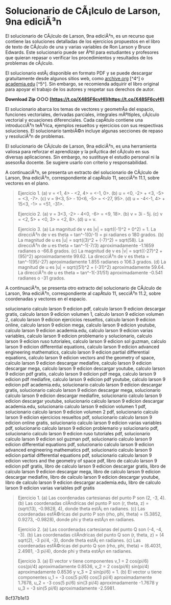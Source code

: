 
 
#  Solucionario de CÃ¡lculo de Larson, 9na ediciÃ³n 
 
El solucionario de CÃ¡lculo de Larson, 9na ediciÃ³n, es un recurso que contiene las soluciones detalladas de los ejercicios propuestos en el libro de texto de CÃ¡lculo de una y varias variables de Ron Larson y Bruce Edwards. Este solucionario puede ser Ãºtil para estudiantes y profesores que quieran repasar o verificar los procedimientos y resultados de los problemas de cÃ¡lculo.
 
El solucionario estÃ¡ disponible en formato PDF y se puede descargar gratuitamente desde algunos sitios web, como [archive.org](https://archive.org/details/SOLCalculo1DeUnaVariable9naEdicinRonLarsonIN) [^4^] o [academia.edu](https://www.academia.edu/50013168/Solucionario_C%C3%A1lculo_2_varias_variables_R_Larson_and_B_Edward_9na_edicion) [^5^]. Sin embargo, se recomienda adquirir el libro original para apoyar el trabajo de los autores y respetar sus derechos de autor.
 
**Download Zip ○○○ [https://t.co/X48SF6cvHl](https://t.co/X48SF6cvHl)**


 
El solucionario abarca los temas de vectores y geometrÃ­a del espacio, funciones vectoriales, derivadas parciales, integrales mÃºltiples, cÃ¡lculo vectorial y ecuaciones diferenciales. Cada capÃ­tulo contiene una introducciÃ³n teÃ³rica, ejemplos resueltos y ejercicios con sus respectivas soluciones. El solucionario tambiÃ©n incluye algunas secciones de repaso y resoluciÃ³n de problemas.
 
El solucionario de CÃ¡lculo de Larson, 9na ediciÃ³n, es una herramienta valiosa para reforzar el aprendizaje y la prÃ¡ctica del cÃ¡lculo en sus diversas aplicaciones. Sin embargo, no sustituye el estudio personal ni la asesorÃ­a docente. Se sugiere usarlo con criterio y responsabilidad.

A continuaciÃ³n, se presenta un extracto del solucionario de CÃ¡lculo de Larson, 9na ediciÃ³n, correspondiente al capÃ­tulo 11, secciÃ³n 11.1, sobre vectores en el plano.

> Ejercicio 1. (a) v = <1, 4> - <2, 4> = <-1, 0>. (b) u = <0, -2> + <3, -5> = <3, -7>. (c) v = 9<3, 5> - 10<6, -5> = <-27, 95>. (d) u = -4<-1, 4> + 15<3, -1> = <51, -31>.
> 
> 
> Ejercicio 2. (a) v = 3<3, -2> - 4<0, -6> = <9, 18>. (b) v = 3i - 5j. (c) v = <2, 5> + <0, 3> = <2, 8>. (d) u = v.
> 
> 
> Ejercicio 3. (a) La magnitud de v es |v| = sqrt((-1)^2 + 0^2) = 1. La direcciÃ³n de v es theta = tan^-1(0/-1) = pi radianes o 180 grados. (b) La magnitud de u es |u| = sqrt((3)^2 + (-7)^2) = sqrt(58). La direcciÃ³n de u es theta = tan^-1(-7/3) aproximadamente -1.1659 radianes o -66.8 grados. (c) La magnitud de v es |v| = sqrt((-27)^2 + (95)^2) aproximadamente 99.62. La direcciÃ³n de v es theta = tan^-1(95/-27) aproximadamente 1.855 radianes o 106.3 grados. (d) La magnitud de u es |u| = sqrt((51)^2 + (-31)^2) aproximadamente 59.64. La direcciÃ³n de u es theta = tan^-1(-31/51) aproximadamente -0.541 radianes o -31 grados.

A continuaciÃ³n, se presenta otro extracto del solucionario de CÃ¡lculo de Larson, 9na ediciÃ³n, correspondiente al capÃ­tulo 11, secciÃ³n 11.2, sobre coordenadas y vectores en el espacio.
 
solucionario calculo larson 9 edicion pdf,  calculo larson 9 edicion descargar gratis,  calculo larson 9 edicion volumen 1,  calculo larson 9 edicion volumen 2,  calculo larson 9 edicion ejercicios resueltos,  calculo larson 9 edicion online,  calculo larson 9 edicion mega,  calculo larson 9 edicion youtube,  calculo larson 9 edicion academia.edu,  calculo larson 9 edicion varias variables,  calculo larson 9 edicion problemario y solucionario,  calculo larson 9 edicion ruso tutoriales,  calculo larson 9 edicion sol guzman,  calculo larson 9 edicion differential equations,  calculo larson 9 edicion advanced engineering mathematics,  calculo larson 9 edicion partial differential equations,  calculo larson 9 edicion vectors and the geometry of space,  calculo larson 9 edicion descargar mediafire,  calculo larson 9 edicion descargar mega,  calculo larson 9 edicion descargar youtube,  calculo larson 9 edicion pdf gratis,  calculo larson 9 edicion pdf mega,  calculo larson 9 edicion pdf mediafire,  calculo larson 9 edicion pdf youtube,  calculo larson 9 edicion pdf academia.edu,  solucionario calculo larson 9 edicion descargar gratis,  solucionario calculo larson 9 edicion descargar mega,  solucionario calculo larson 9 edicion descargar mediafire,  solucionario calculo larson 9 edicion descargar youtube,  solucionario calculo larson 9 edicion descargar academia.edu,  solucionario calculo larson 9 edicion volumen 1 pdf,  solucionario calculo larson 9 edicion volumen 2 pdf,  solucionario calculo larson 9 edicion ejercicios resueltos pdf,  solucionario calculo larson 9 edicion online gratis,  solucionario calculo larson 9 edicion varias variables pdf,  solucionario calculo larson 9 edicion problemario y solucionario pdf,  solucionario calculo larson 9 edicion ruso tutoriales pdf,  solucionario calculo larson 9 edicion sol guzman pdf,  solucionario calculo larson 9 edicion differential equations pdf,  solucionario calculo larson 9 edicion advanced engineering mathematics pdf,  solucionario calculo larson 9 edicion partial differential equations pdf,  solucionario calculo larson 9 edicion vectors and the geometry of space pdf,  libro de calculo larson 9 edicion pdf gratis,  libro de calculo larson 9 edicion descargar gratis,  libro de calculo larson 9 edicion descargar mega,  libro de calculo larson 9 edicion descargar mediafire,  libro de calculo larson 9 edicion descargar youtube,  libro de calculo larson 9 edicion descargar academia.edu,  libro de calculo larson 9 edicion varias variables pdf gratis

> Ejercicio 1. (a) Las coordenadas cartesianas del punto P son (2, -3, 4). (b) Las coordenadas cilÃ­ndricas del punto P son (r, theta, z) = (sqrt(13), -0.9828, 4), donde theta estÃ¡ en radianes. (c) Las coordenadas esfÃ©ricas del punto P son (rho, phi, theta) = (5.3852, 0.9273, -0.9828), donde phi y theta estÃ¡n en radianes.
> 
> 
> Ejercicio 2. (a) Las coordenadas cartesianas del punto Q son (-4, -4, -3). (b) Las coordenadas cilÃ­ndricas del punto Q son (r, theta, z) = (4 sqrt(2), -3 pi/4, -3), donde theta estÃ¡ en radianes. (c) Las coordenadas esfÃ©ricas del punto Q son (rho, phi, theta) = (6.4031, 2.4981, -3 pi/4), donde phi y theta estÃ¡n en radianes.
> 
> 
> Ejercicio 3. (a) El vector v tiene componentes v\_1 = 2 cos(pi/6) cos(pi/4) aproximadamente 0.8536, v\_2 = 2 cos(pi/6) sin(pi/4) aproximadamente 0.8536 y v\_3 = 2 sin(pi/6) = 1. (b) El vector u tiene componentes u\_1 = -3 cos(5 pi/6) cos(3 pi/4) aproximadamente 1.7678, u\_2 = -3 cos(5 pi/6) sin(3 pi/4) aproximadamente -1.7678 y u\_3 = -3 sin(5 pi/6) aproximadamente -2.5981.

 8cf37b1e13
 

